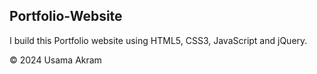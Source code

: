 ## Portfolio-Website
I build this Portfolio website using HTML5, CSS3, JavaScript and jQuery.

© 2024 Usama Akram

